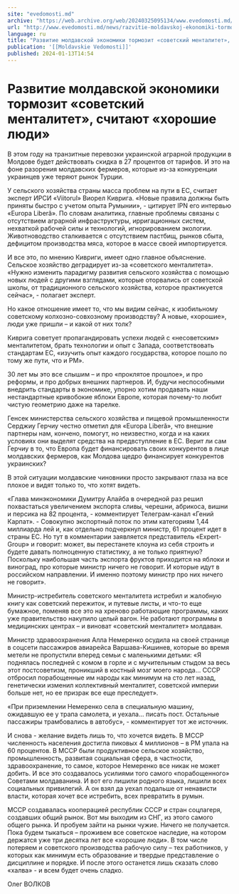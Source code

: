 ```yaml
---
site: "evedomosti.md"
archive: "https://web.archive.org/web/20240325095134/www.evedomosti.md/news/razvitie-moldavskoj-ekonomiki-tormozit-sovetskij-mentalitet"
url: "http://www.evedomosti.md/news/razvitie-moldavskoj-ekonomiki-tormozit-sovetskij-mentalitet"
language: ru
title: "Развитие молдавской экономики тормозит «советский менталитет», считают «хорошие люди»"
publication: '[[Moldavskie Vedomosti]]'
published: 2024-01-13T14:54
---
```


# Развитие молдавской экономики тормозит «советский менталитет», считают «хорошие люди»

В этом году на транзитные перевозки украинской аграрной продукции в Молдове будет действовать скидка в 27 процентов от тарифов. И это на фоне разорения молдавских фермеров, которые из-за конкуренции украинцев уже теряют рынок Турции.

У сельского хозяйства страны масса проблем на пути в ЕС, считает эксперт ИРСИ «Viitorul» Виорел Киврига. «Новые правила должны быть приняты быстро с учетом опыта Румынии», - цитирует IPN его интервью «Europa Liberă». По словам аналитика, главные проблемы связаны с отсутствием аграрной инфраструктуры, ирригационных систем, нехваткой рабочей силы и технологий, игнорированием экологии. Животноводство сталкивается с отсутствием пастбищ, рынков сбыта, дефицитом производства мяса, которое в массе своей импортируется.

И все это, по мнению Кивриги, имеет одно главное объяснение. Сельское хозяйство деградирует из-за «советского менталитета». «Нужно изменить парадигму развития сельского хозяйства с помощью новых людей с другими взглядами, которые оторвались от советской школы, от традиционного сельского хозяйства, которое практикуется сейчас», - полагает эксперт.

Но какое отношение имеет то, что мы видим сейчас, к изобильному советскому колхозно-совхозному производству? А новые, «хорошие», люди уже пришли – и какой от них толк?

Киврига советует пропагандировать успехи людей с «несоветским» менталитетом, брать технологии и опыт с Запада, соответствовать стандартам ЕС, «изучить опыт каждого государства, которое пошло по тому же пути, что и РМ».

30 лет мы это все слышим – и про «проклятое прошлое», и про реформы, и про добрых внешних партнеров. И, будучи неспособными внедрить стандарты в экономике, упорно хотим продавать наши нестандартные кривобокие яблоки Европе, которая почему-то любит чистую геометрию даже на тарелке.

Генсек министерства сельского хозяйства и пищевой промышленности Серджиу Герчиу честно отметил для «Europa Liberă», что внешние партнеры нам, кончено, помогут, но неизвестно, когда и на каких условиях они выделят средства на предвступление в ЕС. Верит ли сам Герчиу в то, что Европа будет финансировать своих конкурентов в лице молдавских фермеров, как Молдова щедро финансирует конкурентов украинских?

В этой ситуации молдавские чиновники просто закрывают глаза на все плохое и видят только то, что хотят видеть.

«Глава минэкономики Думитру Алайба в очередной раз решил похвастаться увеличением экспорта сливы, черешни, абрикоса, вишни и персика на 82 процента, - комментирует Телеграм-канал «Гений Карпат». - Совокупно экспортный поток по этим категориям 1,44 миллиарда лей и, как отдельно подчеркнул министр, 61 процент идет в страны ЕС. Но тут в комментарии заявляется представитель «Expert-Group» и говорит: может, вы перестанете клоуна из себя строить и будете давать полноценную статистику, а не только приятную? Поскольку наибольшая часть экспорта фруктов приходится на яблоки и виноград, про которые министр ничего не говорит. И которые идут в российском направлении. И именно поэтому министр про них ничего не говорит».

Министр-истребитель советского менталитета истребил и жалобную книгу как советский пережиток, и путевые листы, и что-то еще бумажное, поменяв все это на хреново работающие программы, каких уже правительство накупило целый вагон. Не работают программы в медицинских центрах – и виноват «советский менталитет» молдаван.

Министр здравоохранения Алла Немеренко осудила на своей странице в соцсети пассажиров авиарейса Варшава-Кишинев, которые во время метели не пропустили вперед семьи с маленькими детьми: «Я поднялась последней с комом в горле и с мучительным стыдом за весь этот постсоветизм, проникший в костный мозг моего народа… СССР отбросил порабощенные им народы как минимум на сто лет назад, генетически изменил коллективный менталитет, советской империи больше нет, но ее призрак все еще преследует».

«При приземлении Немеренко села в специальную машину, ожидавшую ее у трапа самолета, и уехала... писать пост. Остальные пассажиры трамбовались в автобус», - комментирует тот же источник.

И снова - желание видеть лишь то, что хочется видеть. В МССР численность населения достигла пиковых 4 миллионов – в РМ упала на 60 процентов. В МССР были продуктивное сельское хозяйство, промышленность, развитая социальная сфера, в частности, здравоохранение, то самое, которое Немеренко все никак не может добить. И все это создавалось усилиями того самого «порабощенного» Советами молдаванина. И вот его лишили родного языка, лишили всех социальных привилегий. А он взял да уехал подальше от ненависти власти, которая хочет все истребить, всех превратить в румын.

МССР создавалась кооперацией республик СССР и стран соцлагеря, создавших общий рынок. Вот мы выходим из СНГ, из этого самого общего рынка. И пробуем зайти на рынки чужие. Ничего не получается. Пока будем тыкаться – проживем все советское наследие, на котором держатся уже три десятка лет все «хорошие люди». В том числе потеряем и советского производства рабочую силу – тех работников, у которых как минимум есть образование и твердые представление о дисциплине и порядке. И после этого останется лишь сказать слово «халва» - и всем будет очень сладко.

Олег ВОЛКОВ
